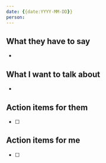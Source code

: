 ```yaml
---
date: {{date:YYYY-MM-DD}}
person: 
---
```

## What they have to say
- 

## What I want to talk about
- 

## Action items for them
- [ ] 

## Action items for me
- [ ] 
